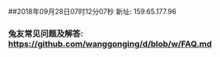 ##2018年09月28日07时12分07秒 新址: 159.65.177.96
### 兔友常见问题及解答: https://github.com/wanggonging/d/blob/w/FAQ.md
